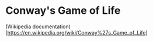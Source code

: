# Conway's Game of Life

(Wikipedia documentation)[https://en.wikipedia.org/wiki/Conway%27s_Game_of_Life]
